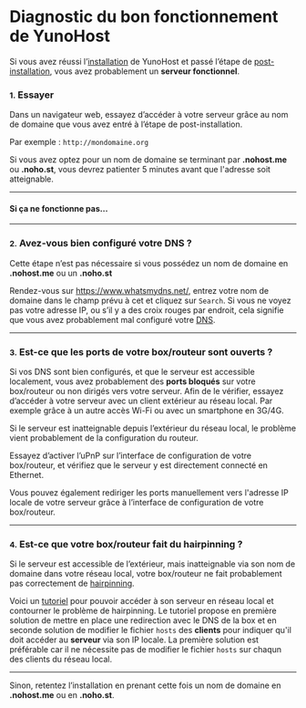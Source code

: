 # Diagnostic du bon fonctionnement de YunoHost

Si vous avez réussi l’[installation](/install_fr) de YunoHost et passé l’étape de [post-installation](/postinstall_fr), vous avez probablement un **serveur fonctionnel**.

### <small>1.</small> Essayer

Dans un navigateur web, essayez d’accéder à votre serveur grâce au nom de domaine que vous avez entré à l’étape de post-installation.

Par exemple : `http://mondomaine.org`

<div class="alert alert-warning">
Si vous avez optez pour un nom de domaine se terminant par <b>.nohost.me</b> ou <b>.noho.st</b>, vous devrez patienter 5 minutes avant que l'adresse soit atteignable.
</div>

---

#### Si ça ne fonctionne pas…

---

### <small>2.</small> Avez-vous bien configuré votre DNS ?

<div class="alert alert-info">
Cette étape n’est pas nécessaire si vous possédez un nom de domaine en <b>.nohost.me</b> ou un <b>.noho.st</b>
</div>

Rendez-vous sur https://www.whatsmydns.net/, entrez votre nom de domaine dans le champ prévu à cet et cliquez sur `Search`. Si vous ne voyez pas votre adresse IP, ou s’il y a des croix rouges par endroit, cela signifie que vous avez probablement mal configuré votre [DNS](/dns_fr).

---

### <small>3.</small> Est-ce que les ports de votre box/routeur sont ouverts ?

Si vos DNS sont bien configurés, et que le serveur est accessible localement, vous avez probablement des **ports bloqués** sur votre box/routeur ou non dirigés vers votre serveur.
Afin de le vérifier, essayez d’accéder à votre serveur avec un client extérieur au réseau local. Par exemple grâce à un autre accès Wi-Fi ou avec un smartphone en 3G/4G.

Si le serveur est inatteignable depuis l’extérieur du réseau local, le problème vient probablement de la configuration du routeur.

<div class="alert alert-info">
Essayez d’activer l’uPnP sur l’interface de configuration de votre box/routeur, et vérifiez que le serveur y est directement connecté en Ethernet.
<p>
Vous pouvez également rediriger les ports manuellement vers l'adresse IP locale de votre serveur grâce à l’interface de configuration de votre box/routeur.
</p>
</div>

---

### <small>4.</small> Est-ce que votre box/routeur fait du hairpinning ?

Si le serveur est accessible de l’extérieur, mais inatteignable via son nom de domaine dans votre réseau local, votre box/routeur ne fait probablement pas correctement de <a href="http://fr.wikipedia.org/wiki/Hairpinning" target="_blank">hairpinning</a>.

Voici un [tutoriel](dns_reseau_local_fr) pour pouvoir accéder à son serveur en réseau local et contourner le problème de hairpinning. Le tutoriel propose en première solution de mettre en place une redirection avec le DNS de la box et en seconde solution de modifier le fichier `hosts` des **clients** pour indiquer qu'il doit accéder au **serveur** via son IP locale. La première solution est préférable car il ne nécessite pas de modifier le fichier `hosts` sur chaqun des clients du réseau local.

___

Sinon, retentez l’installation en prenant cette fois un nom de domaine en **.nohost.me** ou en **.noho.st**.